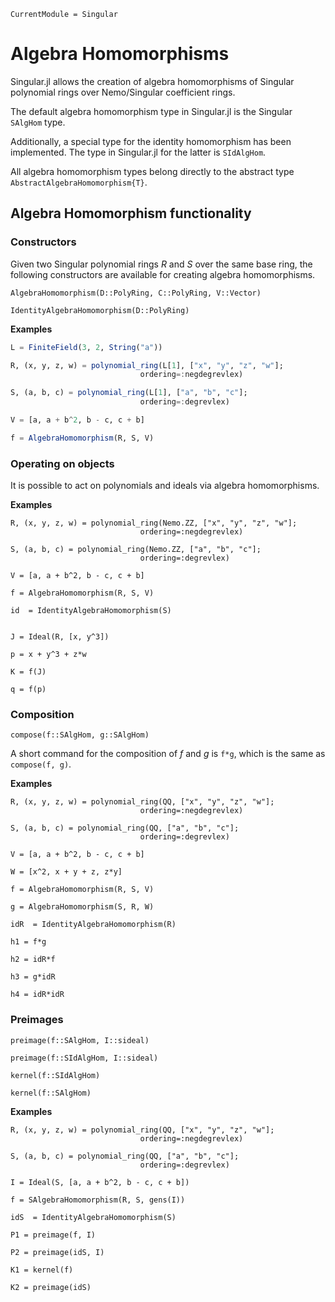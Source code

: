 ```@meta
CurrentModule = Singular
```

# Algebra Homomorphisms

Singular.jl allows the creation of algebra homomorphisms of Singular polynomial rings
over Nemo/Singular coefficient rings.

The default algebra homomorphism type in Singular.jl is the Singular `SAlgHom` type.

Additionally, a special type for the identity homomorphism has been implemented.
The type in Singular.jl for the latter is `SIdAlgHom`.

All algebra homomorphism types belong directly to the abstract type `AbstractAlgebraHomomorphism{T}`.

## Algebra Homomorphism functionality

### Constructors

Given two Singular polynomial rings $R$ and $S$ over the same base ring, the following constructors are available for creating algebra homomorphisms.

```@docs
AlgebraHomomorphism(D::PolyRing, C::PolyRing, V::Vector)
```

```@docs
IdentityAlgebraHomomorphism(D::PolyRing)
```

**Examples**

```julia
L = FiniteField(3, 2, String("a"))

R, (x, y, z, w) = polynomial_ring(L[1], ["x", "y", "z", "w"];
                             ordering=:negdegrevlex)

S, (a, b, c) = polynomial_ring(L[1], ["a", "b", "c"];
                             ordering=:degrevlex)

V = [a, a + b^2, b - c, c + b]

f = AlgebraHomomorphism(R, S, V)
```

### Operating on objects

It is possible to act on polynomials and ideals via algebra homomorphisms.

**Examples**

```
R, (x, y, z, w) = polynomial_ring(Nemo.ZZ, ["x", "y", "z", "w"];
                             ordering=:negdegrevlex)

S, (a, b, c) = polynomial_ring(Nemo.ZZ, ["a", "b", "c"];
                             ordering=:degrevlex)

V = [a, a + b^2, b - c, c + b]

f = AlgebraHomomorphism(R, S, V)

id  = IdentityAlgebraHomomorphism(S)


J = Ideal(R, [x, y^3])

p = x + y^3 + z*w

K = f(J)

q = f(p)
```

### Composition

```@docs
compose(f::SAlgHom, g::SAlgHom)
```

A short command for the composition of $f$ and $g$ is `f*g`, which is the same as
`compose(f, g)`.

**Examples**

```
R, (x, y, z, w) = polynomial_ring(QQ, ["x", "y", "z", "w"];
                             ordering=:negdegrevlex)

S, (a, b, c) = polynomial_ring(QQ, ["a", "b", "c"];
                             ordering=:degrevlex)

V = [a, a + b^2, b - c, c + b]

W = [x^2, x + y + z, z*y]

f = AlgebraHomomorphism(R, S, V)

g = AlgebraHomomorphism(S, R, W)

idR  = IdentityAlgebraHomomorphism(R)

h1 = f*g

h2 = idR*f

h3 = g*idR

h4 = idR*idR
```

### Preimages

```@docs
preimage(f::SAlgHom, I::sideal)
```

```@docs
preimage(f::SIdAlgHom, I::sideal)
```

```@docs
kernel(f::SIdAlgHom)
```

```@docs
kernel(f::SAlgHom)
```

**Examples**

```
R, (x, y, z, w) = polynomial_ring(QQ, ["x", "y", "z", "w"];
                             ordering=:negdegrevlex)

S, (a, b, c) = polynomial_ring(QQ, ["a", "b", "c"];
                             ordering=:degrevlex)

I = Ideal(S, [a, a + b^2, b - c, c + b])

f = SAlgebraHomomorphism(R, S, gens(I))

idS  = IdentityAlgebraHomomorphism(S)

P1 = preimage(f, I)

P2 = preimage(idS, I)

K1 = kernel(f)

K2 = preimage(idS)
```

